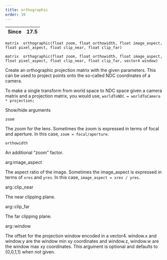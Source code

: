 ```yaml
---
title: orthographic
order: 10
---
```

| Since | 17.5 |
| --- | --- |

`matrix  orthographic(float zoom, float orthowidth, float image_aspect, float pixel_aspect, float clip_near, float clip_far)`

`matrix  orthographic(float zoom, float orthowidth, float image_aspect, float pixel_aspect, float clip_near, float clip_far, vector4 window)`

Create an orthographic projection matrix with the given parameters. This can be used to project points onto the so-called NDC coordinates of a camera.

To make a single transform from world space to NDC space given a camera matrix and a projection matrix, you would use, `worldToNDC = worldToCamera * projection;`

Show/hide arguments

`zoom`

The zoom for the lens. Sometimes the zoom is expressed in terms of focal and aperture. In this case, `zoom = focal/aperture`.

`orthowidth`

An additional “zoom” factor.

arg:image_aspect

The aspect ratio of the image. Sometimes the image_aspect is expressed in terms of `xres` and `yres`. In this case, `image_aspect = xres / yres`.

arg::clip_near

The near clipping plane.

arg::clip_far

The far clipping plane.

arg::window

The offset for the projection window encoded in a vector4.
window.x and window.y are the window min xy coordinates and
window.z, window.w are the window max xy coordinates.
This argument is optional and defaults to {0,0,1,1} when not given.
